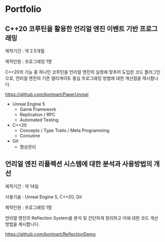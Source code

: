 # Portfolio

## C++20 코루틴을 활용한 언리얼 엔진 이벤트 기반 프로그래밍

제작기간 : 약 2.5개월

제작인원 : 프로그래밍 1명

C++20의 기능 중 하나인 코루틴을 언리얼 엔진의 실정에 맞추어 도입한 코드 플러그인으로, 언리얼 엔진의 기존 델리게이트 중심 프로그래밍 방법에 대한 개선점을 제시합니다.

https://github.com/korimart/PaperUnreal

- Unreal Engine 5
  - Game Framework
  - Replication / RPC
  - Automated Testing
- C++20
  - Concepts / Type Traits / Meta Programming
  - Coroutine
- Git
  - 형상관리
 
## 언리얼 엔진 리플렉션 시스템에 대한 분석과 사용방법의 개선

제작기간 : 약 14일

사용기술 : Unreal Engine 5, C++20, Git

제작인원 : 프로그래밍 1명

언리얼 엔진의 Reflection System을 분석 및 간단하게 정리하고 이에 대한 코드 개선 방법을 제시합니다.

https://github.com/korimart/ReflectionDemo
